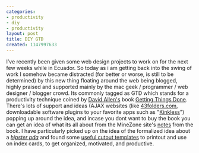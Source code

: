 ```yaml
---
categories:
- productivity
- diy
- productivity
layout: post
title: DIY GTD
created: 1147997633
---
```

I&rsquo;ve recently been given some web design projects to work on for the next few weeks while in Ecuador.  So today as i am getting back into the swing of work I somehow became distracted (for better or worse, is still to be determined) by this new thing floating around the web being blogged, highly praised and supported mainly by the mac geek / programmer / web designer / blogger crowd.  Its commonly tagged as GTD which stands for a productivity technique coined by <a href="http://www.davidco.com/">David Allen's</a> book <a href="http://www.amazon.com/exec/obidos/redirect?tag=ws%26link_code=xm2%26camp=2025%26creative=165953%26path=http://www.amazon.com/gp/redirect.html%253fASIN=0142000280%2526tag=ws%2526lcode=xm2%2526cID=2025%2526ccmID=165953%2526location=/o/ASIN/0142000280%25253FSubscriptionId=02ZH6J1W0649DTNS6002">Getting Things Done</a>.   There's lots of support and ideas (AJAX websites (like <a href="http://43folders.com/">43folders.com</a>, downloadable software plugins to your favorite apps such as "<a href="http://www.kinkless.com/">Kinkless</a>") popping up around the idea, and incase you dont want to buy the book you can get an idea of what its all about from the MineZone site's <a href="http://www.minezone.org/wiki/MVance/GettingThingsDone">notes</a> from the book. I have particularly picked up on the idea of the formalized idea about a <em><a href="http://www.43folders.com/2004/09/03/introducing-the-hipster-pda/">hipster pda</a></em> and found some <a href="http://www.diyplanner.com/templates/official/hpda">useful cutout templates</a> to printout and use on index cards, to get organized, motivated, and productive.
